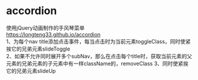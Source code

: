 # accordion
使用jQuery动画制作的手风琴菜单  
https://longteng33.github.io/accordion  
1、为每个nav title添加点击事件，每当点击时为当前元素toggleClass，同时使紧挨它的兄弟元素slideToggle  
2、如果不允许同时展开多个subNav，那么在点击每个title时，获取当前元素的父元素的兄弟元素的子元素中有一样className的，removeClass
3、同时使紧挨它的兄弟元素slideUp